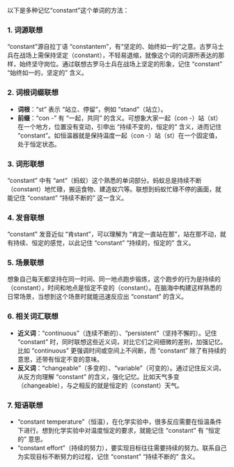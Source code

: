 以下是多种记忆“constant”这个单词的方法：
### 1. 词源联想
“constant”源自拉丁语 “constantem”，有“坚定的、始终如一的”之意。古罗马士兵在战场上需保持坚定（constant），不轻易退缩，就像这个词的词源所表达的那样，始终坚守岗位。通过联想古罗马士兵在战场上坚定的形象，记住 “constant” “始终如一的，坚定的” 含义。
### 2. 词根词缀联想
 - **词根**：“st” 表示 “站立、停留”，例如 “stand”（站立）。
 - **前缀**：“con -” 有 “一起，共同” 的含义。可想象大家一起（con -）站（st）在一个地方，位置没有变动，引申出 “持续不变的，恒定的” 含义，进而记住 “constant”。如恒温器就是保持温度一起（con -）站（st）在一个固定值，处于恒定状态。
### 3. 词形联想
“constant” 中有 “ant”（蚂蚁）这个熟悉的单词部分。蚂蚁总是持续不断（constant）地忙碌，搬运食物、建造蚁穴等。联想到蚂蚁忙碌不停的画面，就能记住 “constant” “持续不断的” 这一含义。 
### 4. 发音联想
“constant” 发音近似 “肯stant”，可以理解为 “肯定一直站在那”，站在那不动，就有持续、恒定的感觉，以此记住 “constant” “持续的，恒定的” 含义。 
### 5. 场景联想
想象自己每天都坚持在同一时间、同一地点跑步锻炼，这个跑步的行为是持续的（constant），时间和地点是恒定不变的（constant）。在脑海中构建这样熟悉的日常场景，当想到这个场景时就能迅速反应出 “constant” 的含义。 
### 6. 相关词汇联想
 - **近义词**：“continuous”（连续不断的）、“persistent”（坚持不懈的）。记住 “constant” 时，同时联想这些近义词，对比它们之间细微的差别，加强记忆。比如 “continuous” 更强调时间或空间上不间断，而 “constant” 除了有持续的意思，还带有恒定不变的意味。 
 - **反义词**：“changeable”（多变的）、“variable”（可变的）。通过记住反义词，从反方向理解 “constant” 的含义，强化记忆。比如天气多变（changeable），与之相反的就是恒定的（constant）天气。 
### 7. 短语联想
 - “constant temperature”（恒温），在化学实验中，很多反应需要在恒温条件下进行。想到化学实验中对温度恒定的要求，就能记住 “constant” 有 “恒定的” 意思。 
 - “constant effort”（持续的努力），要实现目标往往需要持续的努力。联系自己为实现目标不断努力的过程，记住 “constant” “持续不断的” 含义。 